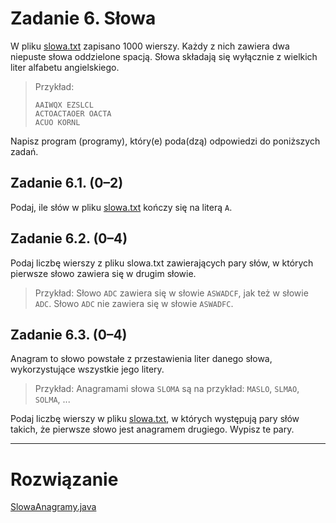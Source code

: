 # Zadanie 6. Słowa

W pliku [slowa.txt](slowa.txt) zapisano 1000 wierszy. Każdy z nich zawiera dwa niepuste słowa oddzielone spacją. Słowa składają się wyłącznie z wielkich liter alfabetu angielskiego.

>Przykład:
>```
>AAIWQX EZSLCL
>ACTOACTAOER OACTA
>ACUO KORNL
>```
Napisz program (programy), który(e) poda(dzą) odpowiedzi do poniższych zadań.

## Zadanie 6.1. (0–2)

Podaj, ile słów w pliku [slowa.txt](slowa.txt) kończy się na literą `A`.

## Zadanie 6.2. (0–4)

Podaj liczbę wierszy z pliku slowa.txt zawierających pary słów, w których pierwsze słowo zawiera się w drugim słowie.

>Przykład:
>Słowo `ADC` zawiera się w słowie `ASWADCF`, jak też w słowie `ADC`. Słowo `ADC` nie zawiera się w słowie `ASWADFC`.

## Zadanie 6.3. (0–4)

Anagram to słowo powstałe z przestawienia liter danego słowa, wykorzystujące wszystkie jego litery.

> Przykład:
> Anagramami słowa `SLOMA` są na przykład: `MASLO`, `SLMAO`, `SOLMA`, ...

Podaj liczbę wierszy w pliku [slowa.txt](slowa.txt), w których występują pary słów takich, że pierwsze słowo jest anagramem drugiego. Wypisz te pary.

---------------
# Rozwiązanie

[SlowaAnagramy.java](../../src/main/java/com/github/maturainformatyka/inne/SlowaAnagramy.java)